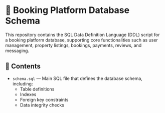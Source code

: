 # 🏡 Booking Platform Database Schema

This repository contains the SQL Data Definition Language (DDL) script for a booking platform database, supporting core functionalities such as user management, property listings, bookings, payments, reviews, and messaging.

## 📁 Contents

- `schema.sql` — Main SQL file that defines the database schema, including:
  - Table definitions
  - Indexes
  - Foreign key constraints
  - Data integrity checks
